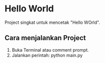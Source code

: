 # Hello World

Project singkat untuk mencetak "Hello WOrld".

## Cara menjalankan Project
1. Buka Terminal atau comment prompt.
2. Jalankan perintah: python main.py
